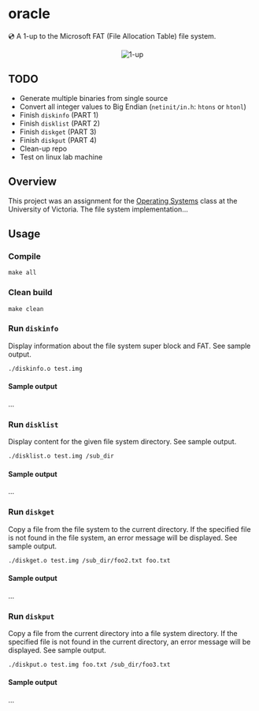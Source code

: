 # oracle
:cd: A 1-up to the Microsoft FAT (File Allocation Table) file system.<br />
<p align="center">
  <img alt="1-up" src="https://user-images.githubusercontent.com/16131737/37385328-c42681cc-2710-11e8-8213-13ce1aa3aafd.gif" />
</p>

## TODO
+ Generate multiple binaries from single source
+ Convert all integer values to Big Endian (`netinit/in.h`: `htons` or `htonl`)
+ Finish `diskinfo` (PART 1)
+ Finish `disklist` (PART 2)
+ Finish `diskget` (PART 3)
+ Finish `diskput` (PART 4)
+ Clean-up repo
+ Test on linux lab machine

## Overview
This project was an assignment for the [Operating Systems](https://github.com/williamgrosset/oracle/blob/master/csc360_p3.pdf) class at the University of Victoria. The file system implementation...

## Usage
### Compile
```
make all 
```

### Clean build
```
make clean
```

### Run `diskinfo`
Display information about the file system super block and FAT. See sample output.
```bash
./diskinfo.o test.img
```

#### Sample output
...

### Run `disklist`
Display content for the given file system directory. See sample output.
```bash
./disklist.o test.img /sub_dir 
```
#### Sample output
...

### Run `diskget`
Copy a file from the file system to the current directory. If the specified file is not found in the file system, an error message will be displayed. See sample output.
```bash
./diskget.o test.img /sub_dir/foo2.txt foo.txt 
```

#### Sample output
...

### Run `diskput`
Copy a file from the current directory into a file system directory. If the specified file is not found in the current directory, an error message will be displayed. See sample output.
```bash
./diskput.o test.img foo.txt /sub_dir/foo3.txt 
```

#### Sample output
...
